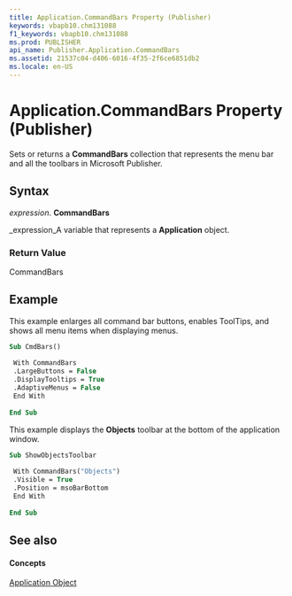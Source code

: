 ```yaml
---
title: Application.CommandBars Property (Publisher)
keywords: vbapb10.chm131088
f1_keywords: vbapb10.chm131088
ms.prod: PUBLISHER
api_name: Publisher.Application.CommandBars
ms.assetid: 21537c04-d406-6016-4f35-2f6ce6851db2
ms.locale: en-US
---
```



# Application.CommandBars Property (Publisher)

Sets or returns a  **CommandBars** collection that represents the menu bar and all the toolbars in Microsoft Publisher.


## Syntax

 _expression_. **CommandBars**

 _expression_A variable that represents a  **Application** object.


### Return Value

CommandBars


## Example

This example enlarges all command bar buttons, enables ToolTips, and shows all menu items when displaying menus.


```vb
Sub CmdBars() 
 
 With CommandBars 
 .LargeButtons = False 
 .DisplayTooltips = True 
 .AdaptiveMenus = False 
 End With 
 
End Sub
```

This example displays the  **Objects** toolbar at the bottom of the application window.




```vb
Sub ShowObjectsToolbar 
 
 With CommandBars("Objects") 
 .Visible = True 
 .Position = msoBarBottom 
 End With 
 
End Sub
```


## See also


#### Concepts


 [Application Object](application-object-publisher.md)

